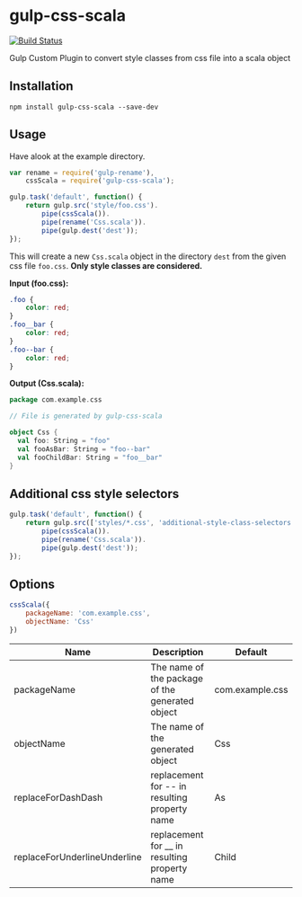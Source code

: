 # gulp-css-scala

[![Build Status](https://travis-ci.org/SteveBrandt/gulp-css-scala.svg?branch=master)](https://travis-ci.org/SteveBrandt/gulp-css-scala)

Gulp Custom Plugin to convert style classes from css file into a scala object


## Installation 

`npm install gulp-css-scala --save-dev`


## Usage

 Have alook at the example directory. 

```js
var rename = require('gulp-rename'),
    cssScala = require('gulp-css-scala');

gulp.task('default', function() {
    return gulp.src('style/foo.css').
        pipe(cssScala()).
        pipe(rename('Css.scala')).
        pipe(gulp.dest('dest'));
});
```

This will create a new `Css.scala` object in the directory `dest` from the given css file `foo.css`.
**Only style classes are considered.**

**Input (foo.css):**
```css
.foo {
    color: red;
}
.foo__bar {
    color: red;
}
.foo--bar {
    color: red;
}

```

**Output (Css.scala):**
```scala
package com.example.css

// File is generated by gulp-css-scala

object Css {
  val foo: String = "foo"
  val fooAsBar: String = "foo--bar"
  val fooChildBar: String = "foo__bar"
}
```


## Additional css style selectors

```js
gulp.task('default', function() {
    return gulp.src(['styles/*.css', 'additional-style-class-selectors.txt']).
        pipe(cssScala()).
        pipe(rename('Css.scala')).
        pipe(gulp.dest('dest'));
});
```


## Options

```js
cssScala({
    packageName: 'com.example.css', 
    objectName: 'Css'
})
```

|Name|Description|Default|
|---|---|---|
|packageName|The name of the package of the generated object|com.example.css|
|objectName|The name of the generated object|Css|
|replaceForDashDash|replacement for -- in resulting property name|As|
|replaceForUnderlineUnderline|replacement for __ in resulting property name|Child|

